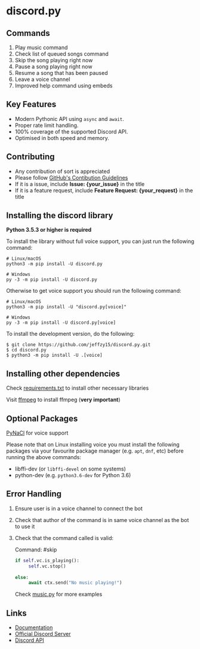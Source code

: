 # discord.py 

Commands
--------

1. Play music command
2. Check list of queued songs command
3. Skip the song playing right now
4. Pause a song playing right now
5. Resume a song that has been paused
6. Leave a voice channel
7. Improved help command using embeds

Key Features
-------------

- Modern Pythonic API using ``async`` and ``await``.
- Proper rate limit handling.
- 100% coverage of the supported Discord API.
- Optimised in both speed and memory.

Contributing
-------------- 

- Any contribution of sort is appreciated 
- Please follow [GitHub's Contibution Guidelines](https://docs.github.com/en/github/site-policy/github-community-guidelines)
- If it is a issue, include **Issue: {your_issue}** in the title
- If it is a feature request, include **Feature Request: {your_request}** in the title

Installing the discord library
----------

**Python 3.5.3 or higher is required**

To install the library without full voice support, you can just run the following command:

    # Linux/macOS
    python3 -m pip install -U discord.py

    # Windows
    py -3 -m pip install -U discord.py

Otherwise to get voice support you should run the following command:

    # Linux/macOS
    python3 -m pip install -U "discord.py[voice]"

    # Windows
    py -3 -m pip install -U discord.py[voice]


To install the development version, do the following:

    $ git clone https://github.com/jeffzy15/discord.py.git
    $ cd discord.py
    $ python3 -m pip install -U .[voice]
    
Installing other dependencies
-----------------------------

Check [requirements.txt](https://github.com/jeffzy15/discord.py/blob/master/requirements.txt) to install other necessary libraries
 
Visit [ffmpeg](https://www.ffmpeg.org/) to install ffmpeg (**very important**)
 
Optional Packages
-----------------

[PyNaCl](https://pypi.org/project/PyNaCl) for voice support

Please note that on Linux installing voice you must install the following packages via your favourite package manager (e.g. ``apt``, ``dnf``, etc) before running the above commands:

* libffi-dev (or ``libffi-devel`` on some systems)
* python-dev (e.g. ``python3.6-dev`` for Python 3.6)

Error Handling
--------------

1. Ensure user is in a voice channel to connect the bot
2. Check that author of the command is in same voice channel as the bot to use it
3. Check that the command called is valid:

   Command: #skip
   
   ```python
   if self.vc.is_playing():
        self.vc.stop()
      
   else:
        await ctx.send("No music playing!")
   ```
         
   Check [music.py](https://github.com/jeffzy15/discord.py/blob/master/music.py) for more examples


Links
------

- [Documentation](https://discordpy.readthedocs.io/en/latest/index.html)
- [Official Discord Server](https://discord.gg/r3sSKJJ)
- [Discord API](https://discord.gg/discord-api)
